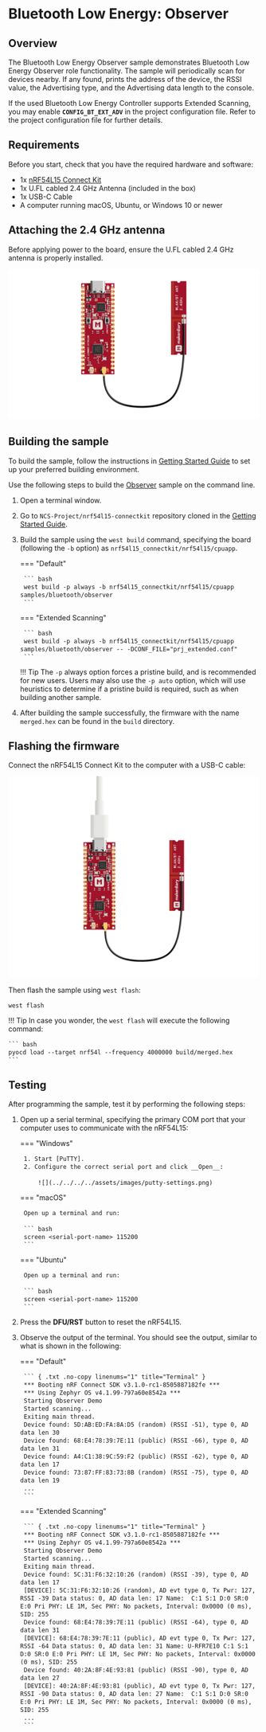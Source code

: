 # Bluetooth Low Energy: Observer

## Overview

The Bluetooth Low Energy Observer sample demonstrates Bluetooth Low Energy Observer role functionality. The sample will periodically scan for devices nearby. If any found, prints the address of the device, the RSSI value, the Advertising type, and the Advertising data length to the console.

If the used Bluetooth Low Energy Controller supports Extended Scanning, you may enable __`CONFIG_BT_EXT_ADV`__ in the project configuration file. Refer to the project configuration file for further details.

## Requirements

Before you start, check that you have the required hardware and software:

- 1x [nRF54L15 Connect Kit](https://makerdiary.com/products/nrf54l15-connectkit)
- 1x U.FL cabled 2.4 GHz Antenna (included in the box)
- 1x USB-C Cable
- A computer running macOS, Ubuntu, or Windows 10 or newer

## Attaching the 2.4 GHz antenna

Before applying power to the board, ensure the U.FL cabled 2.4 GHz antenna is properly installed.

![](../../../../assets/images/attaching-bt-antenna.png)

## Building the sample

To build the sample, follow the instructions in [Getting Started Guide] to set up your preferred building environment.

Use the following steps to build the [Observer] sample on the command line.

1. Open a terminal window.

2. Go to `NCS-Project/nrf54l15-connectkit` repository cloned in the [Getting Started Guide].

3. Build the sample using the `west build` command, specifying the board (following the `-b` option) as `nrf54l15_connectkit/nrf54l15/cpuapp`.

	=== "Default"

		``` bash
		west build -p always -b nrf54l15_connectkit/nrf54l15/cpuapp samples/bluetooth/observer
		```

	=== "Extended Scanning"

		``` bash
		west build -p always -b nrf54l15_connectkit/nrf54l15/cpuapp samples/bluetooth/observer -- -DCONF_FILE="prj_extended.conf"
		```

	!!! Tip
		The `-p` always option forces a pristine build, and is recommended for new users. Users may also use the `-p auto` option, which will use heuristics to determine if a pristine build is required, such as when building another sample.

4. After building the sample successfully, the firmware with the name `merged.hex` can be found in the `build` directory.

## Flashing the firmware

Connect the nRF54L15 Connect Kit to the computer with a USB-C cable:

![](../../../../assets/images/connecting-board-with-bt-ant.png)

Then flash the sample using `west flash`:

``` bash
west flash
```

!!! Tip
	In case you wonder, the `west flash` will execute the following command:

	``` bash
	pyocd load --target nrf54l --frequency 4000000 build/merged.hex
	```

## Testing

After programming the sample, test it by performing the following steps:

1. Open up a serial terminal, specifying the primary COM port that your computer uses to communicate with the nRF54L15:

	=== "Windows"

		1. Start [PuTTY].
		2. Configure the correct serial port and click __Open__:

			![](../../../../assets/images/putty-settings.png)

	=== "macOS"

		Open up a terminal and run:

		``` bash
		screen <serial-port-name> 115200
		```

	=== "Ubuntu"

		Open up a terminal and run:

		``` bash
		screen <serial-port-name> 115200
		```

2. Press the __DFU/RST__ button to reset the nRF54L15.

3. Observe the output of the terminal. You should see the output, similar to what is shown in the following:

	=== "Default"

		``` { .txt .no-copy linenums="1" title="Terminal" }
		*** Booting nRF Connect SDK v3.1.0-rc1-8505887182fe ***
		*** Using Zephyr OS v4.1.99-797a60e8542a ***
		Starting Observer Demo
		Started scanning...
		Exiting main thread.
		Device found: 5D:AB:ED:FA:8A:D5 (random) (RSSI -51), type 0, AD data len 30
		Device found: 68:E4:78:39:7E:11 (public) (RSSI -66), type 0, AD data len 31
		Device found: A4:C1:38:9C:59:F2 (public) (RSSI -62), type 0, AD data len 17
		Device found: 73:87:FF:83:73:8B (random) (RSSI -75), type 0, AD data len 19
		...
		```

	=== "Extended Scanning"

		``` { .txt .no-copy linenums="1" title="Terminal" }
		*** Booting nRF Connect SDK v3.1.0-rc1-8505887182fe ***
		*** Using Zephyr OS v4.1.99-797a60e8542a ***
		Starting Observer Demo
		Started scanning...
		Exiting main thread.
		Device found: 5C:31:F6:32:10:26 (random) (RSSI -39), type 0, AD data len 17
		[DEVICE]: 5C:31:F6:32:10:26 (random), AD evt type 0, Tx Pwr: 127, RSSI -39 Data status: 0, AD data len: 17 Name:  C:1 S:1 D:0 SR:0 E:0 Pri PHY: LE 1M, Sec PHY: No packets, Interval: 0x0000 (0 ms), SID: 255
		Device found: 68:E4:78:39:7E:11 (public) (RSSI -64), type 0, AD data len 31
		[DEVICE]: 68:E4:78:39:7E:11 (public), AD evt type 0, Tx Pwr: 127, RSSI -64 Data status: 0, AD data len: 31 Name: U-RFR7E10 C:1 S:1 D:0 SR:0 E:0 Pri PHY: LE 1M, Sec PHY: No packets, Interval: 0x0000 (0 ms), SID: 255
		Device found: 40:2A:8F:4E:93:81 (public) (RSSI -90), type 0, AD data len 27
		[DEVICE]: 40:2A:8F:4E:93:81 (public), AD evt type 0, Tx Pwr: 127, RSSI -90 Data status: 0, AD data len: 27 Name:  C:1 S:1 D:0 SR:0 E:0 Pri PHY: LE 1M, Sec PHY: No packets, Interval: 0x0000 (0 ms), SID: 255
		...
		```

[nRF Connect for Mobile]: https://www.nordicsemi.com/Products/Development-tools/nRF-Connect-for-mobile
[Getting Started Guide]: ../../getting-started.md
[Observer]: https://github.com/makerdiary/nrf54l15-connectkit/tree/main/samples/bluetooth/observer
[PuTTY]: https://apps.microsoft.com/store/detail/putty/XPFNZKSKLBP7RJ
